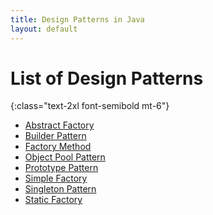 ```yaml
---
title: Design Patterns in Java
layout: default
---
```


# List of Design Patterns
{:class="text-2xl font-semibold mt-6"}

<ul class="list-disc list-inside mt-4 retro-border">
  <li><a href="{{ site.baseurl }}/docs/abstract-factory">Abstract Factory</a></li>
  <li><a href="{{ site.baseurl }}/docs/builder-pattern">Builder Pattern</a></li>
  <li><a href="{{ site.baseurl }}/docs/factory-method">Factory Method</a></li>
  <li><a href="{{ site.baseurl }}/docs/object-pool-pattern">Object Pool Pattern</a></li>
  <li><a href="{{ site.baseurl }}/docs/prototype-pattern">Prototype Pattern</a></li>
  <li><a href="{{ site.baseurl }}/docs/simple-factory">Simple Factory</a></li>
  <li><a href="{{ site.baseurl }}/docs/singleton-pattern">Singleton Pattern</a></li>
  <li><a href="{{ site.baseurl }}/docs/static-factory">Static Factory</a></li>
</ul>
